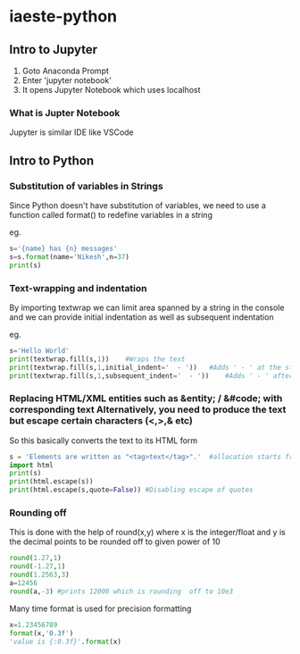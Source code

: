 # iaeste-python

## Intro to Jupyter

1. Goto Anaconda Prompt
2. Enter 'jupyter notebook'
3. It opens Jupyter Notebook which  uses localhost

### What is Jupter Notebook

Jupyter is similar IDE like VSCode 

## Intro to Python

### Substitution of variables in Strings

Since Python doesn't have substitution of variables, we need to use a function called format() to redefine variables in a string

eg.
```python
s='{name} has {n} messages'
s=s.format(name='Nikesh',n=37)
print(s)
```

### Text-wrapping and indentation

By importing textwrap we can limit area spanned by a string in the console and we can provide initial indentation as well as subsequent indentation

eg.
```python
s='Hello World'
print(textwrap.fill(s,1))    #Wraps the text 
print(textwrap.fill(s,1,initial_indent='  - '))   #Adds ' - ' at the start of each line
print(textwrap.fill(s,1,subsequent_indent='  - '))    #Adds ' - ' after every line except the first one
```

### Replacing HTML/XML entities such as &entity; / &#code; with corresponding text Alternatively, you need to produce the text but escape certain characters (<,>,& etc)

So this basically converts the text to its HTML form

```python
s = 'Elements are written as "<tag>text</tag>".'  #allocation starts from right to left
import html
print(s)
print(html.escape(s))
print(html.escape(s,quote=False)) #Disabling escape of quotes
```

### Rounding off

This is done with the help of round(x,y) where x is the integer/float and y is the decimal points to be rounded off to given power of 10

```python
round(1.27,1)
round(-1.27,1)
round(1.2563,3)
a=12456
round(a,-3) #prints 12000 which is rounding  off to 10e3
```

Many time format is used for precision formatting

```python
x=1.23456789
format(x,'0.3f')
'value is {:0.3f}'.format(x)
```
